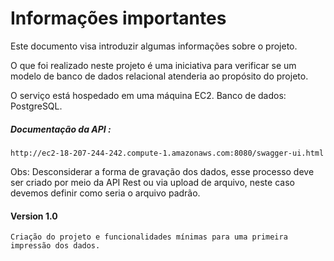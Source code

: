 # Informações importantes

Este documento visa introduzir algumas informações sobre o projeto.

O que foi realizado neste projeto é uma iniciativa para verificar se um modelo de banco de dados relacional atenderia ao propósito do projeto.

O serviço está hospedado em uma máquina EC2.
Banco de dados: PostgreSQL.

##### Documentação da API : 
    http://ec2-18-207-244-242.compute-1.amazonaws.com:8080/swagger-ui.html

Obs: Desconsiderar a forma de gravação dos dados, esse processo deve ser criado por meio da API Rest  ou via upload de arquivo, neste caso devemos definir como seria o arquivo padrão.

#### Version 1.0 
    Criação do projeto e funcionalidades mínimas para uma primeira impressão dos dados.